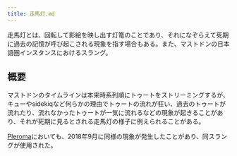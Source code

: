 ```yaml
---
title: 走馬灯.md
---
```

<div>

走馬灯とは、回転して影絵を映し出す灯篭のことであり、それになぞらえて死期に過去の記憶が呼び起こされる現象を指す場合もある。また、マストドンの日本語圏インスタンスにおけるスラング。

## 概要

マストドンのタイムラインは本来時系列順にトゥートをストリーミングするが、キューやsidekiqなど何らかの理由でトゥートの流れが狂い、過去のトゥートが流れたり、流れなかったトゥートが一気に流れるなどの現象が起きることがあり、それが死期に見るとされる走馬灯の様子に例えられることがある。

[Pleroma](/Pleroma "Pleroma")においても、2018年9月に同様の現象が発生したことがあり、同スラングが使用された。

</div>
